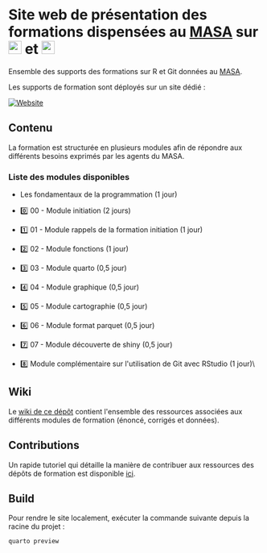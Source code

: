 # Site web de présentation des formations dispensées au [MASA](https://agreste.agriculture.gouv.fr/agreste-web/) sur <img src="https://cdn.simpleicons.org/r/00ccff99" width="26" height="26"/> et <img src="https://cdn.simpleicons.org/git/00ccff99" width="26" height="26"/>

Ensemble des supports des formations sur R et Git données au [MASA](https://agreste.agriculture.gouv.fr/agreste-web/).

Les supports de formation sont déployés sur un site dédié :

<p align="center">

<a href="https://ssm-agriculture.github.io/site-formations-R/"> <img src="https://img.shields.io/badge/Site%20de%20la%20formation-blue?style=for-the-badge&amp;logo=github&amp;logoColor=white" alt="Website"/> </a>

</p>

## Contenu

La formation est structurée en plusieurs modules afin de répondre aux différents besoins exprimés par les agents du MASA.

### Liste des modules disponibles

-   Les fondamentaux de la programmation (1 jour)

-   :zero: 00 - Module initiation (2 jours)

-   :one: 01 - Module rappels de la formation initiation (1 jour)

-   :two: 02 - Module fonctions (1 jour)

-   :three: 03 - Module quarto (0,5 jour)

-   :four: 04 - Module graphique (0,5 jour)

-   :five: 05 - Module cartographie (0,5 jour)

-   :six: 06 - Module format parquet (0,5 jour)

-   :seven: 07 - Module découverte de shiny (0,5 jour)

-   :eight: Module complémentaire sur l'utilisation de Git avec RStudio (1 jour)\

## Wiki

Le [wiki de ce dépôt](https://github.com/SSM-Agriculture/site-formations-R/wiki) contient l'ensemble des ressources associées aux différents modules de formation (énoncé, corrigés et données).

## Contributions

Un rapide tutoriel qui détaille la manière de contribuer aux ressources des dépôts de formation est disponible [ici](https://github.com/user-attachments/files/18537156/Tuto.-.Comment.contribuer.pdf).

## Build

Pour rendre le site localement, exécuter la commande suivante depuis la racine du projet :

``` sh
quarto preview
```
